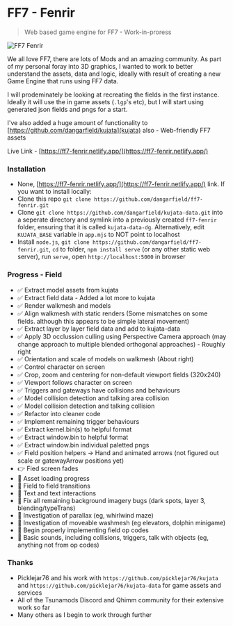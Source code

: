 # FF7 - Fenrir
> Web based game engine for FF7 - Work-in-proress

![FF7 Fenrir](https://i.ibb.co/LR51c6f/title.png)

We all love FF7, there are lots of Mods and an amazing community. As part of my personal foray into 3D graphics, I wanted to work to better understand the assets, data and logic, ideally with result of creating a new Game Engine that runs using FF7 data.

I will prodeminately be looking at recreating the fields in the first instance. Ideally it will use the in game assets (`.lgp`'s etc), but I will start using generated json fields and pngs for a start.

I've also added a huge amount of functionality to [https://github.com/dangarfield/kujata](kujata) also - Web-friendly FF7 assets

Live Link - [https://ff7-fenrir.netlify.app/](https://ff7-fenrir.netlify.app/)

### Installation
- None, [https://ff7-fenrir.netlify.app/](https://ff7-fenrir.netlify.app/) link. If you want to install locally:
- Clone this repo `git clone https://github.com/dangarfield/ff7-fenrir.git`
- Clone `git clone https://github.com/dangarfield/kujata-data.git` into a seperate directory and symlink into a previously created `ff7-fenrir` folder, ensuring that it is called `kujata-data-dg`. Alternatively, edit `KUJATA_BASE` variable in `app.mjs` to NOT point to localhost
- Install `node.js`, `git clone https://github.com/dangarfield/ff7-fenrir.git`, `cd` to folder, `npm install serve` (or any other static web server), run `serve`, open `http://localhost:5000` in browser

### Progress - Field
- :white_check_mark: Extract model assets from kujata
- :white_check_mark: Extract field data - Added a lot more to kujata
- :white_check_mark: Render walkmesh and models
- :white_check_mark: Align walkmesh with static renders (Some mismatches on some fields. although this appears to be simple lateral movement)
- :white_check_mark: Extract layer by layer field data and add to kujata-data
- :white_check_mark: Apply 3D occlussion culling using Perspective Camera approach (may change approach to multiple blended orthogonal approaches) - Roughly right
- :white_check_mark: Orientation and scale of models on walkmesh (About right)
- :white_check_mark: Control character on screen
- :white_check_mark: Crop, zoom and centering for non-default viewport fields (320x240)
- :white_check_mark: Viewport follows character on screen
- :white_check_mark: Triggers and gateways have collisions and behaviours
- :white_check_mark: Model collision detection and talking area collision
- :white_check_mark: Model collision detection and talking collision
- :white_check_mark: Refactor into cleaner code
- :white_check_mark: Implement remaining trigger behaviours
- :white_check_mark: Extract kernel.bin(s) to helpful format
- :white_check_mark: Extract window.bin to helpful format
- :white_check_mark: Extract window.bin individual paletted pngs
- :white_check_mark: Field position helpers -> Hand and animated arrows (not figured out scale or gatewayArrow positions yet)
- :point_right: Fied screen fades
- :black_square_button: Asset loading progress
- :black_square_button: Field to field transitions
- :black_square_button: Text and text interactions
- :black_square_button: Fix all remaining background imagery bugs (dark spots, layer 3, blending/typeTrans)
- :black_square_button: Investigation of parallax (eg, whirlwind maze)
- :black_square_button: Investigation of moveable washmesh (eg elevators, dolphin minigame)
- :black_square_button: Begin properly implementing field op codes
- :black_square_button: Basic sounds, including collisions, triggers, talk with objects (eg, anything not from op codes)


### Thanks
- Picklejar76 and his work with `https://github.com/picklejar76/kujata` and `https://github.com/picklejar76/kujata-data` for game assets and services
- All of the Tsunamods Discord and Qhimm community for their extensive work so far
- Many others as I begin to work through further